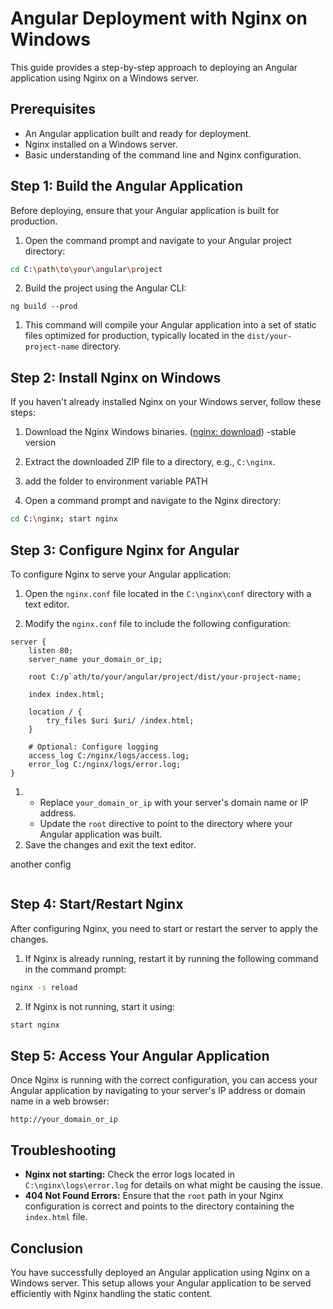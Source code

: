 # Angular Deployment with Nginx on Windows

This guide provides a step-by-step approach to deploying an Angular application using Nginx on a Windows server.

## Prerequisites

- An Angular application built and ready for deployment.
- Nginx installed on a Windows server.
- Basic understanding of the command line and Nginx configuration.

## Step 1: Build the Angular Application

Before deploying, ensure that your Angular application is built for production.

1. Open the command prompt and navigate to your Angular project directory:

```bash
cd C:\path\to\your\angular\project
```

2. Build the project using the Angular CLI:

```prod
ng build --prod
```

1. This command will compile your Angular application into a set of static files optimized for production, typically located in the `dist/your-project-name` directory.

## Step 2: Install Nginx on Windows

If you haven't already installed Nginx on your Windows server, follow these steps:

1. Download the Nginx Windows binaries. ([nginx: download](https://nginx.org/en/download.html)) -stable version

2. Extract the downloaded ZIP file to a directory, e.g., `C:\nginx`.

3. add the folder to environment variable PATH

4. Open a command prompt and navigate to the Nginx directory:

```bash
cd C:\nginx; start nginx
```

## Step 3: Configure Nginx for Angular

To configure Nginx to serve your Angular application:

1. Open the `nginx.conf` file located in the `C:\nginx\conf` directory with a text editor.

2. Modify the `nginx.conf` file to include the following configuration:

```nginx
server {
    listen 80;
    server_name your_domain_or_ip;

    root C:/p`ath/to/your/angular/project/dist/your-project-name;

    index index.html;

    location / {
        try_files $uri $uri/ /index.html;
    }

    # Optional: Configure logging
    access_log C:/nginx/logs/access.log;
    error_log C:/nginx/logs/error.log;
}
```

1. - Replace `your_domain_or_ip` with your server's domain name or IP address.
   - Update the `root` directive to point to the directory where your Angular application was built.
2. Save the changes and exit the text editor.

another config

```nginx

```

## Step 4: Start/Restart Nginx

After configuring Nginx, you need to start or restart the server to apply the changes.

1. If Nginx is already running, restart it by running the following command in the command prompt:

```bash
nginx -s reload
```

2. If Nginx is not running, start it using:

```bash
start nginx
```

## Step 5: Access Your Angular Application

Once Nginx is running with the correct configuration, you can access your Angular application by navigating to your server's IP address or domain name in a web browser:

```arduino
http://your_domain_or_ip
```

## Troubleshooting

- **Nginx not starting:** Check the error logs located in `C:\nginx\logs\error.log` for details on what might be causing the issue.
- **404 Not Found Errors:** Ensure that the `root` path in your Nginx configuration is correct and points to the directory containing the `index.html` file.

## Conclusion

You have successfully deployed an Angular application using Nginx on a Windows server. This setup allows your Angular application to be served efficiently with Nginx handling the static content.
